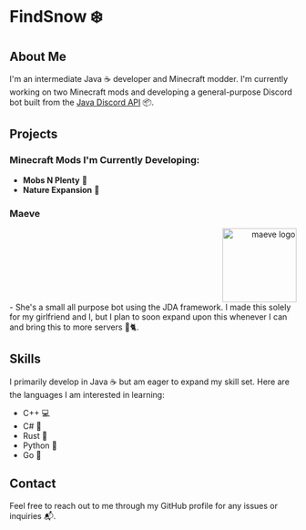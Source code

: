# FindSnow ❄️

## About Me

I'm an intermediate Java ☕️ developer and Minecraft modder. I'm currently working on two Minecraft mods and developing a general-purpose Discord bot built from the [Java Discord API](https://github.com/discord-jda/JDA) 📦.

## Projects

### Minecraft Mods I'm Currently Developing:
- **Mobs N Plenty** 🐉
- **Nature Expansion** 🌳

### Maeve
<div style="text-align: right;">
   <img src="https://github.com/user-attachments/assets/0f3f1139-dc94-411f-9a38-06a21fe40cb2" width="130" alt="maeve logo">
</div>
- She's a small all purpose bot using the JDA framework. I made this solely for my girlfriend and I, but I plan to soon expand upon this whenever I can and bring this to more servers 🤖🐈.

## Skills

I primarily develop in Java ☕️ but am eager to expand my skill set. Here are the languages I am interested in learning:
- C++ 💻
- C# 🔧
- Rust 🦀
- Python 🐍
- Go 🚀

## Contact

Feel free to reach out to me through my GitHub profile for any issues or inquiries 📬.
